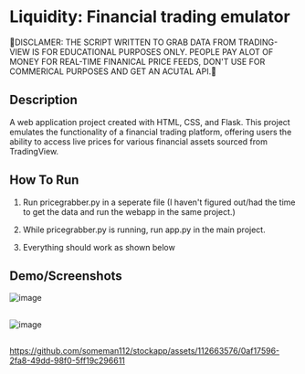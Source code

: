 
# Liquidity: Financial trading emulator

🔴DISCLAMER: THE SCRIPT WRITTEN TO GRAB DATA FROM TRADING-VIEW IS FOR EDUCATIONAL PURPOSES ONLY. PEOPLE PAY ALOT OF MONEY FOR REAL-TIME FINANICAL PRICE FEEDS, DON'T USE
FOR COMMERICAL PURPOSES AND GET AN ACUTAL API.🔴


## Description
A web application project created with HTML, CSS, and Flask. This project emulates the functionality of a financial trading platform, offering users the ability to access live prices for various financial assets sourced from TradingView. 


## How To Run

1) Run pricegrabber.py in a seperate file (I haven't figured out/had the time to get the data and run the webapp in the same project.)

2) While pricegrabber.py is running, run app.py in the main project.

3) Everything should work as shown below

## Demo/Screenshots

![image](https://github.com/someman112/stockapp/assets/112663576/709d3972-d35c-44c7-ad93-1a0b05962113)
##
![image](https://github.com/someman112/stockapp/assets/112663576/8e89d21f-9f13-49f7-85c2-09fba9bc0663)
##
https://github.com/someman112/stockapp/assets/112663576/0af17596-2fa8-49dd-98f0-5ff19c296611

